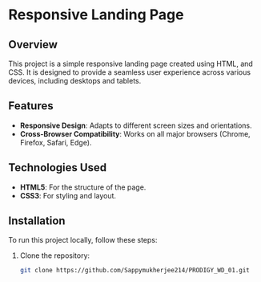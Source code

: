 # Responsive Landing Page

## Overview
This project is a simple responsive landing page created using HTML, and CSS. It is designed to provide a seamless user experience across various devices, including desktops and tablets.

## Features
- **Responsive Design**: Adapts to different screen sizes and orientations.
- **Cross-Browser Compatibility**: Works on all major browsers (Chrome, Firefox, Safari, Edge).

## Technologies Used
- **HTML5**: For the structure of the page.
- **CSS3**: For styling and layout.

## Installation
To run this project locally, follow these steps:

1. Clone the repository:
   ```bash
   git clone https://github.com/Sappymukherjee214/PRODIGY_WD_01.git
